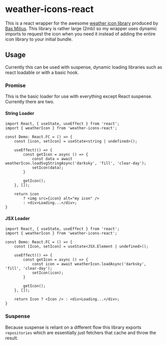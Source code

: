 # weather-icons-react

This is a react wrapper for the awesome [weather icon library](https://www.npmjs.com/package/@bybas/weather-icons) produced by [Bas Milius](https://bas.dev/).
This library is rather large (2mb) so my wrapper uses dynamic imports to request the icon when you need it instead of adding the entire icon library to your initial bundle.

## Usage

Currently this can be used with suspense, dynamic loading libraries such as react loadable or with a basic hook.

### Promise

This is the basic loader for use with everything except React suspense.
Currently there are two.

#### String Loader

```tsx
import React, { useState, useEffect } from 'react';
import { weatherIcon } from 'weather-icons-react';

const Demo: React.FC = () => {
    const [icon, setIcon] = useState<string | undefined>();

    useEffect(() => {
        const getIcon = async () => {
            const data = await weatherIcon.loadSvgStringAsync('darksky', 'fill', 'clear-day');
            setIcon(data);
        }

        getIcon();
    }, []);

    return icon 
        ? <img src={icon} alt="my icon" /> 
        : <div>Loading...</div>;
}

```

#### JSX Loader

```tsx
import React, { useState, useEffect } from 'react';
import { weatherIcon } from 'weather-icons-react';

const Demo: React.FC = () => {
    const [Icon, setIcon] = useState<JSX.Element | undefined>();

    useEffect(() => {
        const getIcon = async () => {
            const icon = await weatherIcon.loadAsync('darksky', 'fill', 'clear-day');
            setIcon(icon);
        }

        getIcon();
    }, []);

    return Icon ? <Icon /> : <div>Loading...</div>;
}

```

### Suspense

Because suspense is reliant on a different flow this library exports `repositories` which are essentially just fetchers that cache and throw the result.

